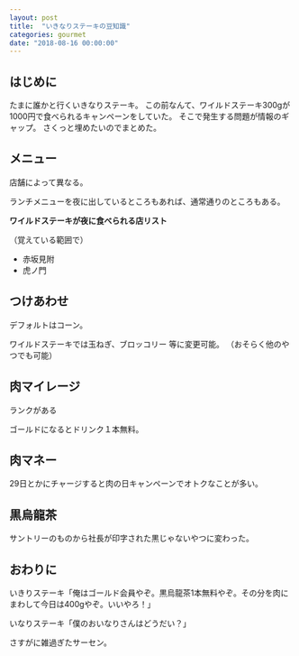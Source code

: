 ```yaml
---
layout: post
title:  "いきなりステーキの豆知識"
categories: gourmet
date: "2018-08-16 00:00:00"
---
```


## はじめに

たまに誰かと行くいきなりステーキ。
この前なんて、ワイルドステーキ300gが1000円で食べられるキャンペーンをしていた。
そこで発生する問題が情報のギャップ。
さくっと埋めたいのでまとめた。

## メニュー

店舗によって異なる。

ランチメニューを夜に出しているところもあれば、通常通りのところもある。

**ワイルドステーキが夜に食べられる店リスト**

（覚えている範囲で）

- 赤坂見附
- 虎ノ門

## つけあわせ

デフォルトはコーン。

ワイルドステーキでは玉ねぎ、ブロッコリー 等に変更可能。
（おそらく他のやつでも可能）

## 肉マイレージ

ランクがある

ゴールドになるとドリンク１本無料。

## 肉マネー

29日とかにチャージすると肉の日キャンペーンでオトクなことが多い。

## 黒烏龍茶

サントリーのものから社長が印字された黒じゃないやつに変わった。

## おわりに

いきりステーキ「俺はゴールド会員やぞ。黒烏龍茶1本無料やぞ。その分を肉にまわして今日は400gやぞ。いいやろ！」

いなりステーキ「僕のおいなりさんはどうだい？」

さすがに雑過ぎたサーセン。
